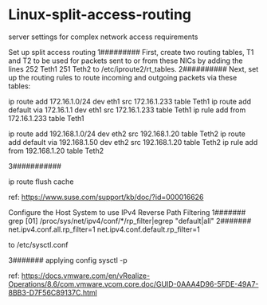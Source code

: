 # Linux-split-access-routing
server settings for complex network access requirements 

Set up split access routing
1#########
First, create two routing tables, T1 and T2 to be used for packets sent to or from these NICs by adding the lines
252 Teth1
251 Teth2
to /etc/iproute2/rt_tables.
2##########
Next, set up the routing rules to route incoming and outgoing packets via these tables:


ip route add 172.16.1.0/24 dev eth1 src 172.16.1.233 table Teth1
ip route add default via 172.16.1.1 dev eth1 src 172.16.1.233 table Teth1
ip rule add from 172.16.1.233 table Teth1

ip route add 192.168.1.0/24 dev eth2 src 192.168.1.20 table Teth2
ip route add default via 192.168.1.50 dev eth2 src 192.168.1.20 table Teth2
ip rule add from 192.168.1.20 table Teth2

3###########

ip route flush cache

ref: https://www.suse.com/support/kb/doc/?id=000016626

Configure the Host System to use IPv4 Reverse Path Filtering
1#######
grep [01] /proc/sys/net/ipv4/conf/*/rp_filter|egrep "default|all"
2#######
net.ipv4.conf.all.rp_filter=1 
net.ipv4.conf.default.rp_filter=1 

to  /etc/sysctl.conf

3#######
applying config
sysctl -p

ref: https://docs.vmware.com/en/vRealize-Operations/8.6/com.vmware.vcom.core.doc/GUID-0AAA4D96-5FDE-49A7-8BB3-D7F56C89137C.html
